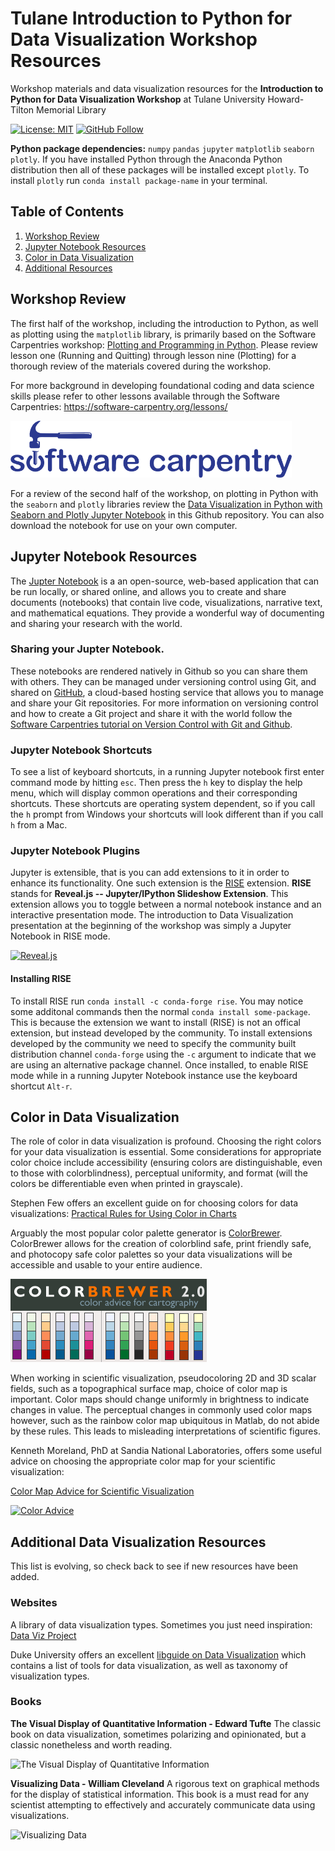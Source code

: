 # Tulane Introduction to Python for Data Visualization Workshop Resources
Workshop materials and data visualization resources for the __Introduction to Python for Data Visualization Workshop__ at Tulane University Howard-Tilton Memorial Library

[![License: MIT](https://img.shields.io/github/license/pete-lawson/tulane-python-data-visualization-workshop)](https://opensource.org/licenses/MIT)
[![GitHub Follow](https://img.shields.io/github/followers/pete-lawson)](https://github.com/pete-lawson)

**Python package dependencies:** `numpy` `pandas` `jupyter` `matplotlib` `seaborn` `plotly`. If you have installed Python through the Anaconda Python distribution then all of these packages will be installed except `plotly`. To install `plotly` run `conda install package-name` in your terminal. 

## Table of Contents

1. [Workshop Review](#review)
2. [Jupyter Notebook Resources](#jupyter)
4. [Color in Data Visualization](#color)
5. [Additional Resources](#resources)

<a name="review"/>

## Workshop Review

The first half of the workshop, including the introduction to Python, as well as plotting using the `matplotlib` library, is primarily based on the Software Carpentries workshop: [Plotting and Programming in Python](http://swcarpentry.github.io/python-novice-gapminder/). Please review lesson one (Running and Quitting) through lesson nine (Plotting) for a thorough review of the materials covered during the workshop. 

For more background in developing foundational coding and data science skills please refer to other lessons available through the Software Carpentries: https://software-carpentry.org/lessons/

<a href="https://software-carpentry.org/lessons/">
         <img alt="Software Carpentry Logo" src="carpentries.png"
         width=450">

<a name="jupyter"/>


For a review of the second half of the workshop, on plotting in Python with the `seaborn` and `plotly` libraries review the [Data Visualization in Python with Seaborn and Plotly Jupyter Notebook](https://github.com/pete-lawson/tulane-python-data-visualization-workshop/blob/master/data-visualization-in-python-with-seaborn-and-plotly.ipynb) in this Github repository. You can also download the notebook for use on your own computer. 

## Jupyter Notebook Resources 
The [Jupter Notebook](https://jupyter.org/index.html) is a an open-source, web-based application that can be run locally, or shared online, and allows you to create and share documents (notebooks) that contain live code, visualizations, narrative text, and mathematical equations. They provide a wonderful way of documenting and sharing your research with the world. 

### Sharing your Jupter Notebook. 
These notebooks are rendered natively in Github so you can share them with others. They can be managed under versioning control using Git, and shared on [GitHub](https://github.com/), a cloud-based hosting service that allows you to manage and share your Git repositories. For more information on versioning control and how to create a Git project and share it with the world follow the [Software Carpentries tutorial on Version Control with Git and Github](http://swcarpentry.github.io/git-novice/).

### Jupyter Notebook Shortcuts
To see a list of keyboard shortcuts, in a running Jupyter notebook first enter command mode by hitting `esc`. Then press the `h` key to display the help menu, which will display common operations and their corresponding shortcuts. These shortcuts are operating system dependent, so if you call the `h` prompt from Windows your shortcuts will look different than if you call `h` from a Mac.

### Jupyter Notebook Plugins
Jupyter is extensible, that is you can add extensions to it in order to enhance its functionality. One such extension is the [RISE](https://rise.readthedocs.io/en/maint-5.6/) extension. __RISE__ stands for __Reveal.js -- Jupyter/IPython Slideshow Extension__. This extension allows you to toggle between a normal notebook instance and an interactive presentation mode. The introduction to Data Visualization presentation at the beginning of the workshop was simply a Jupyter Notebook in RISE mode. 

[![Reveal.js](https://miro.medium.com/max/500/0*7l6Q6WgP4_DN_VLI.png)](https://rise.readthedocs.io/en/maint-5.6/)

#### Installing RISE
To install RISE run `conda install -c conda-forge rise`. You may notice some additonal commands then the normal `conda install some-package`. This is because the extension we want to install (RISE) is not an offical extension, but instead developed by the community. To install extensions developed by the community we need to specify the community built distribution channel `conda-forge` using the `-c` argument to indicate that we are using an alternative package channel. Once installed, to enable RISE mode while in a running Jupyter Notebook instance use the keyboard shortcut `Alt-r`. 

<a name="color"/>

## Color in Data Visualization

The role of color in data visualization is profound. Choosing the right colors for your data visualization is essential. Some considerations for appropriate color choice include accessibility (ensuring colors are distinguishable, even to those with colorblindness), perceptual uniformity, and format (will the colors be differentiable even when printed in grayscale).  

Stephen Few offers an excellent guide on for choosing colors for data visualizations: [Practical Rules for Using Color in Charts](http://www.perceptualedge.com/articles/visual_business_intelligence/rules_for_using_color.pdf)

Arguably the most popular color palette generator is [ColorBrewer](http://www.colorbrewer2.org). ColorBrewer allows for the creation of colorblind safe, print friendly safe, and photocopy safe color palettes so your data visualizations will be accessible and usable to your entire audience. 

[![Color Brewer](ColorBrewer.png)](http://www.colorbrewer2.org)

When working in scientific visualization, pseudocoloring 2D and 3D scalar fields, such as a topographical surface map, choice of color map is important. Color maps should change uniformly in brightness to indicate changes in value. The perceptual changes in commonly used color maps however, such as the rainbow color map ubiquitous in Matlab, do not abide by these rules. This leads to misleading interpretations of scientific figures. 

Kenneth Moreland, PhD at Sandia National Laboratories, offers some useful advice on choosing the appropriate color map for your scientific visualization: 

[Color Map Advice for Scientific Visualization](https://www.kennethmoreland.com/color-advice/)

[![Color Advice](https://www.kennethmoreland.com/color-advice/smooth-cool-warm/smooth-cool-warm-3d.png)](https://www.kennethmoreland.com/color-advice/)

<a name="resources"/>

## Additional Data Visualization Resources

This list is evolving, so check back to see if new resources have been added. 

### Websites

A library of data visualization types. Sometimes you just need inspiration: [Data Viz Project](https://datavizproject.com/)

Duke University offers an excellent [libguide on Data Visualization](https://guides.library.duke.edu/c.php?g=289678&p=1930713) which contains a list of tools for data visualization, as well as taxonomy of visualization types. 
### Books

__The Visual Display of Quantitative Information - Edward Tufte__ 
The classic book on data visualization, sometimes polarizing and opinionated, but a classic nonetheless and worth reading.

<img src="https://images-na.ssl-images-amazon.com/images/I/41IXJO4Mk6L.jpg" alt="The Visual Display of Quantitative Information" width=200></src>


__Visualizing Data - William Cleveland__ 
A rigorous text on graphical methods for the display of statistical information. This book is a must read for any scientist attempting to effectively and accurately communicate data using visualizations.

<img src="https://d1w7fb2mkkr3kw.cloudfront.net/assets/images/book/lrg/9780/9634/9780963488404.jpg" alt="Visualizing Data" width=200></src>
